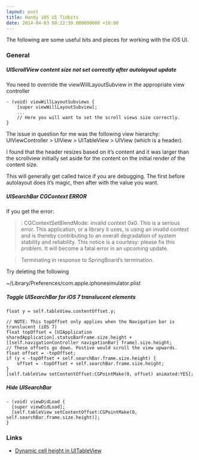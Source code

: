 ```yaml
---
layout: post
title: Handy iOS UI Tidbits
date: 2014-04-03 08:22:39.000000000 +10:00
---
```

The following are some useful bits and pieces for working with the iOS UI.

### General
##### UIScrollView content size not set correctly after autolayout update
You need to override the viewWillLayoutSubview in the appropriate view controller

```
- (void) viewWillLayoutSubviews {
	[super viewWillLayoutSubview];
    ...
    // Here you will want to set the scroll views size correctly.
}
```

The issue in question for me was the following view hierarchy:  UIViewController > UIView > UITableView > UIView (which is a header).

I found that the header resizes based on it’s content and it was larger than the scrollview initially set aside for the content on the initial render of the content size.

This will generally get called twice if you are debugging. The first before autolayout does it’s magic, then after with the value you want.

##### UISearchBar CGContext ERROR
If you get the error:

> <Error>: CGContextSetBlendMode: invalid context 0x0. This is a serious error. This application, or a library it uses, is using an invalid context  and is thereby contributing to an overall degradation of system stability and reliability. This notice is a courtesy: please fix this problem. It will become a fatal error in an upcoming update.

>Terminating in response to SpringBoard’s termination.

Try deleting the following

~/Library/Preferences/com.apple.iphonesimulator.plist

##### Toggle UISearchBar for iOS 7 translucent elements
```language-c
float y = self.tableView.contentOffset.y;

// NOTE: This topOffset only applies when the Navigation bar is translucent (iOS 7)
float topOffset = [UIApplication sharedApplication].statusBarFrame.size.height + [[self.navigationController navigationBar] frame].size.height;
// These offsets go down. Postive would scroll the view upwards.
float offset = -topOffset;
if (y < -topOffset + self.searchBar.frame.size.height) {
	offset = -topOffset + self.searchBar.frame.size.height;
}
[self.tableView setContentOffset:CGPointMake(0, offset) animated:YES];
```

##### Hide UISearchBar
```
- (void) viewDidLoad {
  [super viewDidLoad];
  [self.tableView setContentOffset:CGPointMake(0, self.searchBar.frame.size.height)];
}
```
### Links
-	[Dynamic cell height in UITableView ](http://stackoverflow.com/questions/18746929/using-auto-layout-in-uitableview-for-dynamic-cell-layouts-variable-row-heights)
